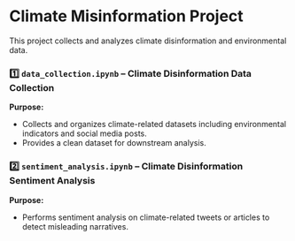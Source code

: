 # Climate Misinformation Project
This project collects and analyzes climate disinformation and environmental data.
### 1️⃣ `data_collection.ipynb` – Climate Disinformation Data Collection
**Purpose:**  
- Collects and organizes climate-related datasets including environmental indicators and social media posts.
- Provides a clean dataset for downstream analysis.

### 2️⃣ `sentiment_analysis.ipynb` – Climate Disinformation Sentiment Analysis
**Purpose:**  
- Performs sentiment analysis on climate-related tweets or articles to detect misleading narratives.  

